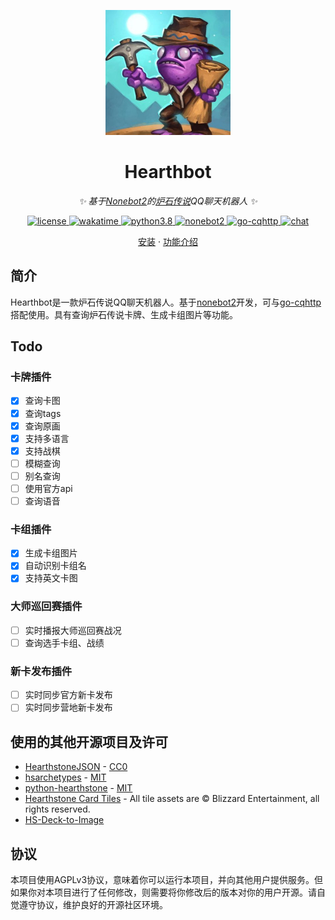 <p align="center">
  <img src="https://raw.githubusercontent.com/ZelKnow/Hearthbot/master/docs/resources/logo.jpg" width="200" height="200" alt="Hearthbot">
</p>

<div align="center">

# Hearthbot

_✨ 基于[Nonebot2](https://github.com/nonebot/nonebot2)的[炉石传说](https://hs.blizzard.cn/home)QQ聊天机器人 ✨_

</div>

<p align="center">
  <a href="https://raw.githubusercontent.com/ZelKnow/Hearthbot/master/LICENSE">
    <img src="https://img.shields.io/github/license/ZelKnow/Hearthbot" alt="license">
  </a>
  <a href="https://wakatime.com/badge/github/ZelKnow/Hearthbot">
    <img src="https://wakatime.com/badge/github/ZelKnow/Hearthbot.svg" alt="wakatime">
  </a>
  <a href="https://python.org/">
    <img src="https://img.shields.io/badge/python-3.8%2B-blue" alt="python3.8">
  </a>
  <a href="https://github.com/nonebot/nonebot2">
    <img src="https://img.shields.io/badge/nonebot-2.0.0a15-yellow" alt="nonebot2">
  </a>
  <a href="https://github.com/Mrs4s/go-cqhttp">
  <img src="https://img.shields.io/badge/go--cqhttp-v1.0.0%20beta6-red" alt="go-cqhttp">
  </a>
  <a href="https://jq.qq.com/?_wv=1027&k=fwJB3WCX">
  <img src="https://img.shields.io/badge/Chat-790431543-blue" alt="chat">
  </a>
</p>

<p align="center">
  <a href="https://github.com/ZelKnow/Hearthbot/blob/master/docs/installation.md">安装</a>
  ·
  <a href="https://github.com/ZelKnow/Hearthbot/blob/master/docs/usage.md">功能介绍</a>
</p>

## 简介
Hearthbot是一款炉石传说QQ聊天机器人。基于[nonebot2](https://github.com/nonebot/nonebot2)开发，可与[go-cqhttp](https://github.com/Mrs4s/go-cqhttp)搭配使用。具有查询炉石传说卡牌、生成卡组图片等功能。

## Todo

### 卡牌插件

- [x] 查询卡图
- [x] 查询tags
- [x] 查询原画
- [x] 支持多语言
- [x] 支持战棋
- [ ] 模糊查询
- [ ] 别名查询
- [ ] 使用官方api
- [ ] 查询语音

### 卡组插件

- [x] 生成卡组图片
- [x] 自动识别卡组名
- [x] 支持英文卡图

### 大师巡回赛插件

- [ ] 实时播报大师巡回赛战况
- [ ] 查询选手卡组、战绩

### 新卡发布插件

- [ ] 实时同步官方新卡发布
- [ ] 实时同步营地新卡发布

## 使用的其他开源项目及许可

- [HearthstoneJSON](https://hearthstonejson.com/) - [CC0](https://creativecommons.org/publicdomain/zero/1.0/)
- [hsarchetypes](https://github.com/HearthSim/hsarchetypes) - [MIT](https://github.com/HearthSim/hsarchetypes/blob/master/LICENSE)
- [python-hearthstone](https://github.com/HearthSim/python-hearthstone) - [MIT](https://github.com/HearthSim/python-hearthstone/blob/master/LICENSE)
- [Hearthstone Card Tiles](https://github.com/HearthSim/hs-card-tiles) - All tile assets are © Blizzard Entertainment, all rights reserved.
- [HS-Deck-to-Image](https://github.com/rikumiyao/HS-Deck-to-Image)

## 协议

本项目使用AGPLv3协议，意味着你可以运行本项目，并向其他用户提供服务。但如果你对本项目进行了任何修改，则需要将你修改后的版本对你的用户开源。请自觉遵守协议，维护良好的开源社区环境。